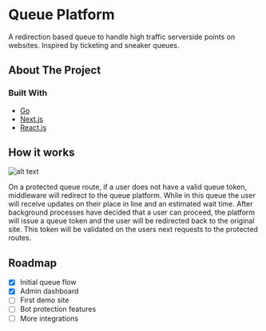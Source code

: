 # Queue Platform

A redirection based queue to handle high traffic serverside points on websites. Inspired by ticketing and sneaker queues. 

## About The Project

### Built With

* [Go](https://go.dev/)
* [Next.js](https://nextjs.org/)
* [React.js](https://reactjs.org/)

## How it works

![alt text](https://i.imgur.com/JOOnUNg.png)

On a protected queue route, if a user does not have a valid queue token, middleware will redirect to the queue platform. While in this queue the user will receive updates on their place in line and an estimated wait time. After background processes have decided that a user can proceed, the platform will issue a queue token and the user will be redirected back to the original site. This token will be validated on the users next requests to the protected routes.

## Roadmap

- [x] Initial queue flow
- [x] Admin dashboard
- [ ] First demo site
- [ ] Bot protection features
- [ ] More integrations
